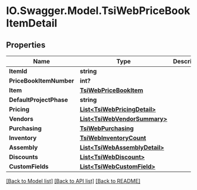 # IO.Swagger.Model.TsiWebPriceBookItemDetail
## Properties

Name | Type | Description | Notes
------------ | ------------- | ------------- | -------------
**ItemId** | **string** |  | [optional] 
**PriceBookItemNumber** | **int?** |  | [optional] 
**Item** | [**TsiWebPriceBookItem**](TsiWebPriceBookItem.md) |  | [optional] 
**DefaultProjectPhase** | **string** |  | [optional] 
**Pricing** | [**List&lt;TsiWebPricingDetail&gt;**](TsiWebPricingDetail.md) |  | [optional] 
**Vendors** | [**List&lt;TsiWebVendorSummary&gt;**](TsiWebVendorSummary.md) |  | [optional] 
**Purchasing** | [**TsiWebPurchasing**](TsiWebPurchasing.md) |  | [optional] 
**Inventory** | [**TsiWebInventoryCount**](TsiWebInventoryCount.md) |  | [optional] 
**Assembly** | [**List&lt;TsiWebAssemblyDetail&gt;**](TsiWebAssemblyDetail.md) |  | [optional] 
**Discounts** | [**List&lt;TsiWebDiscount&gt;**](TsiWebDiscount.md) |  | [optional] 
**CustomFields** | [**List&lt;TsiWebCustomField&gt;**](TsiWebCustomField.md) |  | [optional] 

[[Back to Model list]](../README.md#documentation-for-models) [[Back to API list]](../README.md#documentation-for-api-endpoints) [[Back to README]](../README.md)


